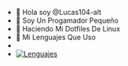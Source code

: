 - 👋 Hola soy @Lucas104-alt
- 🌱 Soy Un Progamador Pequeño
- 🐧 Haciendo Mi Dotfiles De Linux
- 🏓 Mi Lenguajes Que Uso
- 
- [![Lenguajes](https://skillicons.dev/icons?i=linux,vite,nodejs,react,vue,vercel,discord,js,bots&perline=10)](https://skillicons.dev)
